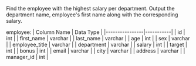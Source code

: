 Find the employee with the highest salary per department.
Output the department name, employee's first name along with the corresponding salary.

employee:
| Column Name    | Data Type |
|----------------|-----------|
| id             | int       |
| first_name     | varchar   |
| last_name      | varchar   |
| age            | int       |
| sex            | varchar   |
| employee_title | varchar   |
| department     | varchar   |
| salary         | int       |
| target         | int       |
| bonus          | int       |
| email          | varchar   |
| city           | varchar   |
| address        | varchar   |
| manager_id     | int       |

```

```
